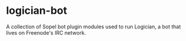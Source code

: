 # logician-bot
A collection of Sopel bot plugin modules used to run Logician, a bot that lives on Freenode's IRC network.
